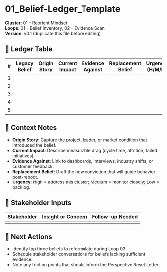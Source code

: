 # 01_Belief-Ledger_Template

**Cluster**: 01 – Reorient Mindset  
**Loops**: 01 – Belief Inventory, 02 – Evidence Scan  
**Version**: v0.1 (duplicate this file before editing)

## 🧾 Ledger Table

| # | Legacy Belief | Origin Story | Current Impact | Evidence Against | Replacement Belief | Urgency (H/M/L) |
| --- | --- | --- | --- | --- | --- | --- |
| 1 |  |  |  |  |  |  |
| 2 |  |  |  |  |  |  |
| 3 |  |  |  |  |  |  |
| 4 |  |  |  |  |  |  |
| 5 |  |  |  |  |  |  |

## 🧭 Context Notes

- **Origin Story**: Capture the project, leader, or market condition that introduced the belief.
- **Current Impact**: Describe measurable drag (cycle time, attrition, failed initiatives).
- **Evidence Against**: Link to dashboards, interviews, industry shifts, or customer feedback.
- **Replacement Belief**: Draft the new conviction that will guide behavior post-reboot.
- **Urgency**: High = address this cluster; Medium = monitor closely; Low = backlog.

## 📌 Stakeholder Inputs

| Stakeholder | Insight or Concern | Follow-up Needed |
| --- | --- | --- |
|  |  |  |

## 🧵 Next Actions

- Identify top three beliefs to reformulate during Loop 03.
- Schedule stakeholder conversations for beliefs lacking sufficient evidence.
- Note any friction points that should inform the Perspective Reset Letter.
